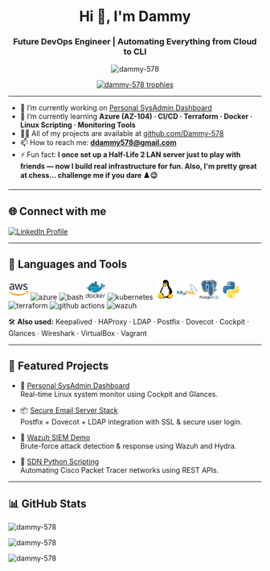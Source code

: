 <h1 align="center">Hi 👋, I'm Dammy</h1>
<h3 align="center">Future DevOps Engineer | Automating Everything from Cloud to CLI</h3>

<p align="center">
  <img src="https://komarev.com/ghpvc/?username=dammy-578&label=Profile%20views&color=0e75b6&style=flat" alt="dammy-578" />
</p>

<p align="center">
  <a href="https://github.com/ryo-ma/github-profile-trophy">
    <img src="https://github-profile-trophy.vercel.app/?username=dammy-578" alt="dammy-578 trophies" />
  </a>
</p>

---

- 🔭 I’m currently working on [Personal SysAdmin Dashboard](https://github.com/Dammy-578/personal-sysadmin-dashboard)
- 🌱 I’m currently learning **Azure (AZ-104) · CI/CD · Terraform · Docker · Linux Scripting · Monitoring Tools**
- 👨‍💻 All of my projects are available at [github.com/Dammy-578](https://github.com/Dammy-578)
- 📫 How to reach me: **ddammy578@gmail.com**
- ⚡ Fun fact: **I once set up a Half-Life 2 LAN server just to play with friends — now I build real infrastructure for fun. Also, I'm pretty great at chess... challenge me if you dare ♟️😉**

---

## 🌐 Connect with me

<p align="left">
  <a href="https://www.linkedin.com/in/dammy-o-27182b194/" target="blank">
    <img align="center" src="https://raw.githubusercontent.com/rahuldkjain/github-profile-readme-generator/master/src/images/icons/Social/linked-in-alt.svg" alt="LinkedIn Profile" height="30" width="40" />
  </a>
</p>

---

## 🧰 Languages and Tools

<p align="left">
  <img src="https://raw.githubusercontent.com/devicons/devicon/master/icons/amazonwebservices/amazonwebservices-original-wordmark.svg" alt="aws" width="40" height="40"/>
  <img src="https://www.vectorlogo.zone/logos/microsoft_azure/microsoft_azure-icon.svg" alt="azure" width="40" height="40"/>
  <img src="https://www.vectorlogo.zone/logos/gnu_bash/gnu_bash-icon.svg" alt="bash" width="40" height="40"/>
  <img src="https://raw.githubusercontent.com/devicons/devicon/master/icons/docker/docker-original-wordmark.svg" alt="docker" width="40" height="40"/>
  <img src="https://www.vectorlogo.zone/logos/kubernetes/kubernetes-icon.svg" alt="kubernetes" width="40" height="40"/>
  <img src="https://raw.githubusercontent.com/devicons/devicon/master/icons/linux/linux-original.svg" alt="linux" width="40" height="40"/>
  <img src="https://raw.githubusercontent.com/devicons/devicon/master/icons/mysql/mysql-original-wordmark.svg" alt="mysql" width="40" height="40"/>
  <img src="https://raw.githubusercontent.com/devicons/devicon/master/icons/postgresql/postgresql-original-wordmark.svg" alt="postgresql" width="40" height="40"/>
  <img src="https://raw.githubusercontent.com/devicons/devicon/master/icons/python/python-original.svg" alt="python" width="40" height="40"/>
  <img src="https://www.vectorlogo.zone/logos/terraformio/terraformio-icon.svg" alt="terraform" width="40" height="40"/>
  <img src="https://www.vectorlogo.zone/logos/github/github-tile.svg" alt="github actions" width="40" height="40"/>
  <img src="https://www.vectorlogo.zone/logos/wazuh/wazuh-icon.svg" alt="wazuh" width="40" height="40"/>
</p>

🛠️ **Also used:** Keepalived · HAProxy · LDAP · Postfix · Dovecot · Cockpit · Glances · Wireshark · VirtualBox · Vagrant

---

## 🚀 Featured Projects

- 🔧 [Personal SysAdmin Dashboard](https://github.com/Dammy-578/personal-sysadmin-dashboard)  
  Real-time Linux system monitor using Cockpit and Glances.

- 📦 [Secure Email Server Stack](https://github.com/Dammy-578/secure-email-lab)  
  Postfix + Dovecot + LDAP integration with SSL & secure user login.

- 🔐 [Wazuh SIEM Demo](https://github.com/Dammy-578/wazuh-siem-project)  
  Brute-force attack detection & response using Wazuh and Hydra.

- 📡 [SDN Python Scripting](https://github.com/Dammy-578/sdn-controller-scripts)  
  Automating Cisco Packet Tracer networks using REST APIs.

---

## 📊 GitHub Stats

<p align="left">
  <img src="https://github-readme-stats.vercel.app/api/top-langs?username=dammy-578&show_icons=true&locale=en&layout=compact" alt="dammy-578" />
</p>

<p align="left">
  <img src="https://github-readme-stats.vercel.app/api?username=dammy-578&show_icons=true&locale=en" alt="dammy-578" />
</p>

<p align="left">
  <img src="https://github-readme-streak-stats.herokuapp.com/?user=dammy-578" alt="dammy-578" />
</p>
